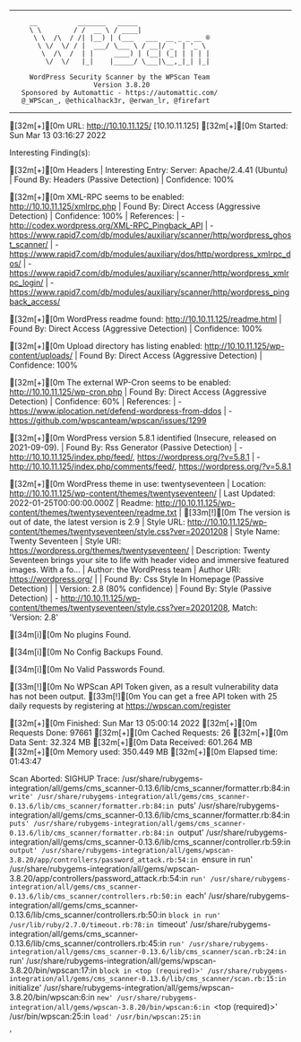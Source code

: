 _______________________________________________________________
         __          _______   _____
         \ \        / /  __ \ / ____|
          \ \  /\  / /| |__) | (___   ___  __ _ _ __ ®
           \ \/  \/ / |  ___/ \___ \ / __|/ _` | '_ \
            \  /\  /  | |     ____) | (__| (_| | | | |
             \/  \/   |_|    |_____/ \___|\__,_|_| |_|

         WordPress Security Scanner by the WPScan Team
                         Version 3.8.20
       Sponsored by Automattic - https://automattic.com/
       @_WPScan_, @ethicalhack3r, @erwan_lr, @firefart
_______________________________________________________________

[32m[+][0m URL: http://10.10.11.125/ [10.10.11.125]
[32m[+][0m Started: Sun Mar 13 03:16:27 2022

Interesting Finding(s):

[32m[+][0m Headers
 | Interesting Entry: Server: Apache/2.4.41 (Ubuntu)
 | Found By: Headers (Passive Detection)
 | Confidence: 100%

[32m[+][0m XML-RPC seems to be enabled: http://10.10.11.125/xmlrpc.php
 | Found By: Direct Access (Aggressive Detection)
 | Confidence: 100%
 | References:
 |  - http://codex.wordpress.org/XML-RPC_Pingback_API
 |  - https://www.rapid7.com/db/modules/auxiliary/scanner/http/wordpress_ghost_scanner/
 |  - https://www.rapid7.com/db/modules/auxiliary/dos/http/wordpress_xmlrpc_dos/
 |  - https://www.rapid7.com/db/modules/auxiliary/scanner/http/wordpress_xmlrpc_login/
 |  - https://www.rapid7.com/db/modules/auxiliary/scanner/http/wordpress_pingback_access/

[32m[+][0m WordPress readme found: http://10.10.11.125/readme.html
 | Found By: Direct Access (Aggressive Detection)
 | Confidence: 100%

[32m[+][0m Upload directory has listing enabled: http://10.10.11.125/wp-content/uploads/
 | Found By: Direct Access (Aggressive Detection)
 | Confidence: 100%

[32m[+][0m The external WP-Cron seems to be enabled: http://10.10.11.125/wp-cron.php
 | Found By: Direct Access (Aggressive Detection)
 | Confidence: 60%
 | References:
 |  - https://www.iplocation.net/defend-wordpress-from-ddos
 |  - https://github.com/wpscanteam/wpscan/issues/1299

[32m[+][0m WordPress version 5.8.1 identified (Insecure, released on 2021-09-09).
 | Found By: Rss Generator (Passive Detection)
 |  - http://10.10.11.125/index.php/feed/, <generator>https://wordpress.org/?v=5.8.1</generator>
 |  - http://10.10.11.125/index.php/comments/feed/, <generator>https://wordpress.org/?v=5.8.1</generator>

[32m[+][0m WordPress theme in use: twentyseventeen
 | Location: http://10.10.11.125/wp-content/themes/twentyseventeen/
 | Last Updated: 2022-01-25T00:00:00.000Z
 | Readme: http://10.10.11.125/wp-content/themes/twentyseventeen/readme.txt
 | [33m[!][0m The version is out of date, the latest version is 2.9
 | Style URL: http://10.10.11.125/wp-content/themes/twentyseventeen/style.css?ver=20201208
 | Style Name: Twenty Seventeen
 | Style URI: https://wordpress.org/themes/twentyseventeen/
 | Description: Twenty Seventeen brings your site to life with header video and immersive featured images. With a fo...
 | Author: the WordPress team
 | Author URI: https://wordpress.org/
 |
 | Found By: Css Style In Homepage (Passive Detection)
 |
 | Version: 2.8 (80% confidence)
 | Found By: Style (Passive Detection)
 |  - http://10.10.11.125/wp-content/themes/twentyseventeen/style.css?ver=20201208, Match: 'Version: 2.8'


[34m[i][0m No plugins Found.


[34m[i][0m No Config Backups Found.


[34m[i][0m No Valid Passwords Found.

[33m[!][0m No WPScan API Token given, as a result vulnerability data has not been output.
[33m[!][0m You can get a free API token with 25 daily requests by registering at https://wpscan.com/register

[32m[+][0m Finished: Sun Mar 13 05:00:14 2022
[32m[+][0m Requests Done: 97661
[32m[+][0m Cached Requests: 26
[32m[+][0m Data Sent: 32.324 MB
[32m[+][0m Data Received: 601.264 MB
[32m[+][0m Memory used: 350.449 MB
[32m[+][0m Elapsed time: 01:43:47

Scan Aborted: SIGHUP
Trace: /usr/share/rubygems-integration/all/gems/cms_scanner-0.13.6/lib/cms_scanner/formatter.rb:84:in `write'
/usr/share/rubygems-integration/all/gems/cms_scanner-0.13.6/lib/cms_scanner/formatter.rb:84:in `puts'
/usr/share/rubygems-integration/all/gems/cms_scanner-0.13.6/lib/cms_scanner/formatter.rb:84:in `puts'
/usr/share/rubygems-integration/all/gems/cms_scanner-0.13.6/lib/cms_scanner/formatter.rb:84:in `output'
/usr/share/rubygems-integration/all/gems/cms_scanner-0.13.6/lib/cms_scanner/controller.rb:59:in `output'
/usr/share/rubygems-integration/all/gems/wpscan-3.8.20/app/controllers/password_attack.rb:54:in `ensure in run'
/usr/share/rubygems-integration/all/gems/wpscan-3.8.20/app/controllers/password_attack.rb:54:in `run'
/usr/share/rubygems-integration/all/gems/cms_scanner-0.13.6/lib/cms_scanner/controllers.rb:50:in `each'
/usr/share/rubygems-integration/all/gems/cms_scanner-0.13.6/lib/cms_scanner/controllers.rb:50:in `block in run'
/usr/lib/ruby/2.7.0/timeout.rb:78:in `timeout'
/usr/share/rubygems-integration/all/gems/cms_scanner-0.13.6/lib/cms_scanner/controllers.rb:45:in `run'
/usr/share/rubygems-integration/all/gems/cms_scanner-0.13.6/lib/cms_scanner/scan.rb:24:in `run'
/usr/share/rubygems-integration/all/gems/wpscan-3.8.20/bin/wpscan:17:in `block in <top (required)>'
/usr/share/rubygems-integration/all/gems/cms_scanner-0.13.6/lib/cms_scanner/scan.rb:15:in `initialize'
/usr/share/rubygems-integration/all/gems/wpscan-3.8.20/bin/wpscan:6:in `new'
/usr/share/rubygems-integration/all/gems/wpscan-3.8.20/bin/wpscan:6:in `<top (required)>'
/usr/bin/wpscan:25:in `load'
/usr/bin/wpscan:25:in `<main>'

